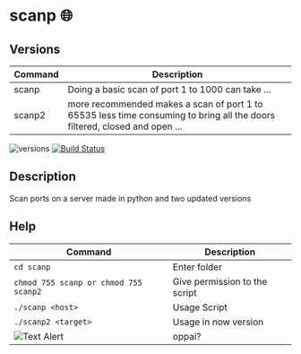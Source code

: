 # scanp 🌐


## Versions 

| Command | Description |
| --- | --- | 
| scanp | Doing a basic scan of port 1 to 1000 can take ...|
| scanp2 |more recommended makes a scan of port 1 to 65535 less time consuming to bring all the doors filtered, closed and open ... |

![versions](https://img.shields.io/pypi/pyversions/pybadges.svg)
[![Build Status](https://travis-ci.org/dwyl/esta.svg?branch=master)](https://travis-ci.org/dwyl/esta)

## Description
Scan ports on a server
made in python and two updated versions


## Help
| Command | Description |
| --- | --- |
|```cd scanp```|Enter folder|
|```chmod 755 scanp or chmod 755 scanp2```|Give permission to the script|
| ```./scanp <host>``` | Usage Script|
|```./scanp2 <target>```|Usage in now version| 
![Text Alert](https://media.giphy.com/media/d2ZegRpJmRhe3EXK/giphy.gif)| oppai?
